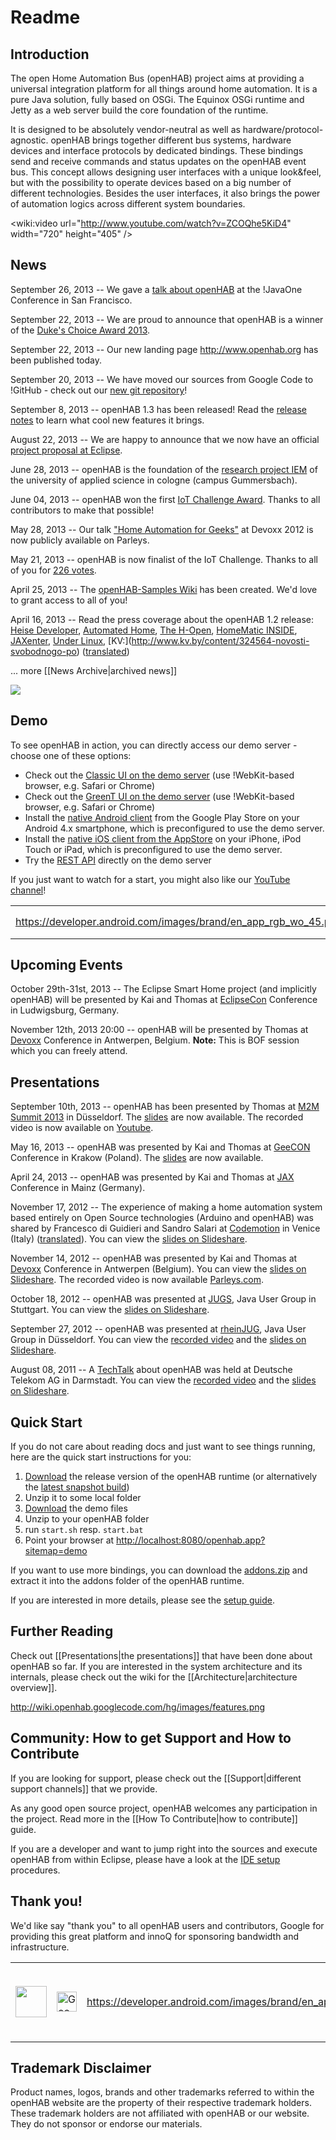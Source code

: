 # Readme

## Introduction

The open Home Automation Bus (openHAB) project aims at providing a universal integration platform for all things around home automation. It is a pure Java solution, fully based on OSGi. The Equinox OSGi runtime and Jetty as a web server build the core foundation of the runtime.

It is designed to be absolutely vendor-neutral as well as hardware/protocol-agnostic. openHAB brings together different bus systems, hardware devices and interface protocols by dedicated bindings. These bindings send and receive commands and status updates on the openHAB event bus. This concept allows designing user interfaces with a unique look&feel, but with the possibility to operate devices based on a big number of different technologies. Besides the user interfaces, it also brings the power of automation logics across different system boundaries.

<wiki:video url="http://www.youtube.com/watch?v=ZCOQhe5KiD4" width="720" height="405" />

## News

September 26, 2013 -- We gave a [talk about openHAB](https://oracleus.activeevents.com/2013/connect/sessionDetail.ww?SESSION_ID=9177) at the !JavaOne Conference in San Francisco.

September 22, 2013 -- We are proud to announce that openHAB is a winner of the [Duke's Choice Award 2013](https://www.java.net/dukeschoice).

September 22, 2013 -- Our new landing page http://www.openhab.org has been published today.

September 20, 2013 -- We have moved our sources from Google Code to !GitHub - check out our [new git repository](https://github.com/openhab/openhab)!

September 8, 2013 -- openHAB 1.3 has been released! Read the [release notes](ReleaseNotes13) to learn what cool new features it brings.

August 22, 2013 -- We are happy to announce that we now have an official [project proposal at Eclipse](http://eclipse.org/proposals/technology.smarthome/). 

June 28, 2013 -- openHAB is the foundation of the [research project IEM](http://www.oberberg-aktuell.de/index.php?id=144&tx_ttnews%5Btt_news%5D=147147) of the university of applied science in cologne (campus Gummersbach).

June 04, 2013 -- openHAB won the first [IoT Challenge Award](http://iotevent.eu/announcement-the-winner-of-the-iot-challenge-2013/). Thanks to all contributors to make that possible!

May 28, 2013 -- Our talk ["Home Automation for Geeks"](http://parleys.com/play/5148922b0364bc17fc56c8c3) at Devoxx 2012 is now publicly available on Parleys.

May 21, 2013 -- openHAB is now finalist of the IoT Challenge. Thanks to all of you for [226 votes](http://challenge.iotevent.eu).

April 25, 2013 -- The [openHAB-Samples Wiki](https://code.google.com/p/openhab-samples/) has been created. We'd love to grant access to all of you!

April 16, 2013 -- Read the press coverage about the openHAB 1.2 release: [Heise Developer](http://www.heise.de/developer/meldung/30-Bindings-fuer-openHAB-1-2-1842540.html), [Automated Home](http://www.automatedhome.co.uk/software/latest-open-home-automation-bus-openhab-update-brings-raft-of-new-features.html), [The H-Open](http://www.h-online.com/open/news/item/30-bindings-for-openHAB-1-2-1843052.html), [HomeMatic INSIDE](http://www.homematic-inside.de/software/java/item/openhab), [JAXenter](http://it-republik.de/jaxenter/news/Licht-Pflanzen-Raumtemperatur-Heim-Automatisierung-mit-openHAB-067041.html), [Under Linux](https://under-linux.org/content.php?r=6201-Lançado-openHAB-1-2), [KV:\](http://www.kv.by/content/324564-novosti-svobodnogo-po) ([translated](http://www.google.com/translate?hl=en&ie=UTF8&sl=auto&tl=en&u=http%3A%2F%2Fwww.kv.by%2Fcontent%2F324564-novosti-svobodnogo-po))

... more [[News Archive|archived news]]

<a href="http://twitter.com/openHAB"><img src="http://wiki.openhab.googlecode.com/hg/images/twitter.png" /></a>

## Demo

To see openHAB in action, you can directly access our demo server - choose one of these options:
- Check out the [Classic UI on the demo server](http://demo.openhab.org:8080/openhab.app?sitemap=demo) (use !WebKit-based browser, e.g. Safari or Chrome)
- Check out the [GreenT UI on the demo server](http://demo.openhab.org:8080/greent/) (use !WebKit-based browser, e.g. Safari or Chrome)
- Install the [native Android client](https://play.google.com/store/apps/details?id=org.openhab.habdroid) from the Google Play Store on your Android 4.x smartphone, which is preconfigured to use the demo server.
- Install the [native iOS client from the AppStore](http://itunes.apple.com/us/app/openhab/id492054521?mt=8) on your iPhone, iPod Touch or iPad, which is preconfigured to use the demo server.
- Try the [REST API](http://demo.openhab.org:8080/rest) directly on the demo server

If you just want to watch for a start, you might also like our [YouTube channel](http://www.youtube.com/watch?v=F0ImuuIPjYk&list=PLKshtVD6aY8Ig9Vg6qCBy8kcm1Owdajgb)!

<table><tr><td><a href="https://play.google.com/store/apps/details?id=org.openhab.habdroid">
https://developer.android.com/images/brand/en_app_rgb_wo_45.png
</a></td><td><a href="http://itunes.apple.com/us/app/openhab/id492054521?mt=8"><img src="http://wiki.openhab.googlecode.com/hg/images/app-store-badges.png" height="46" /></a></td></tr></table>

## Upcoming Events

October 29th-31st, 2013 -- The Eclipse Smart Home project (and implicitly openHAB) will be presented by Kai and Thomas at [EclipseCon](http://www.eclipsecon.org/europe2013/eclipse-smart-home) Conference in Ludwigsburg, Germany.

November 12th, 2013 20:00 -- openHAB will be presented by Thomas at [Devoxx](http://www.devoxx.be/dv13-thomas-eichstdt-engelen.html?presId=3689) Conference in Antwerpen, Belgium. **Note:** This is BOF session which you can freely attend.

## Presentations

September 10th, 2013 -- openHAB has been presented by Thomas at [M2M Summit 2013](http://www.m2m-summit.com/index.php?article_id=209&clang=0) in Düsseldorf. The [slides](http://www.m2m-summit.com/index.php?article_id=219&clang=0) are now available. The recorded video is now available on [Youtube](http://www.youtube.com/watch?v=k8ig9kkuuqw&feature=share&list=PL7y_R_7H0YGw-K6Rtdtj9xgIIKHVSKNtM).

May 16, 2013 -- openHAB was presented by Kai and Thomas at [GeeCON](http://2013.geecon.org/schedule) Conference in Krakow (Poland). The [slides](http://s3-eu-west-1.amazonaws.com/presentations2013/1_presentation.pdf) are now available.

April 24, 2013 -- openHAB was presented by Kai and Thomas at [JAX](http://jax.de/2013/sessions/?tid=2880#session-25084) Conference in Mainz (Germany).

November 17, 2012 -- The experience of making a home automation system based entirely on Open Source technologies (Arduino and openHAB) was shared by Francesco di Guidieri and Sandro Salari at [Codemotion](http://venezia.codemotion.it/talk/make01.html) in Venice (Italy) ([translated](http://translate.google.de/translate?hl=en&sl=it&tl=en&u=http%3A%2F%2Fvenezia.codemotion.it%2Ftalk%2Fmake01.html)). You can view the [slides on Slideshare](http://www.slideshare.net/SandroSalari/make01).

November 14, 2012 -- openHAB was presented by Kai and Thomas at [Devoxx](http://www.devoxx.com/display/DV12/Home+Automation+for+Geeks) Conference in Antwerpen (Belgium). You can view the [slides on Slideshare](http://de.slideshare.net/xthirtynine/open-hab-devoxx-2012). The recorded video is now available [Parleys.com](http://parleys.com/play/5148922b0364bc17fc56c8c3).

October 18, 2012 -- openHAB was presented at [JUGS](http://www.jugs.org/2012-10-18.html), Java 
User Group in Stuttgart. You can view the [slides on Slideshare](http://www.slideshare.net/ThomasEichstdtEngelen/openhab-jug-stuttgart).

September 27, 2012 -- openHAB was presented at [rheinJUG](http://rheinjug.de/knowledge/vortr-mainmenu-28/188-openhab-heimautomatisierung-in-der-praxis), Java User Group in Düsseldorf. You can view the [recorded video](http://mediathek.hhu.de/watch/0b862d8c-cba3-4de8-9a46-c86fdbb0e849) and the [slides on Slideshare](http://www.slideshare.net/ThomasEichstdtEngelen/openhab-rheinjug-dsseldorf-14800519).

August 08, 2011 -- A [TechTalk](http://www.developergarden.com/apis/techtalk/openhab-home-automation-in-practice) about openHAB was held at Deutsche Telekom AG in Darmstadt. You can view the [recorded video](http://www.youtube.com/watch?v=m6A-Zew0DBc) and the [slides on Slideshare](http://www.slideshare.net/xthirtynine/openhab-techtalk-developergarden-darmstadt).


## Quick Start

If you do not care about reading docs and just want to see things running, here are the quick start instructions for you:
1. [Download](http://code.google.com/p/openhab/downloads/list?can=3) the release version of the openHAB runtime (or alternatively the [latest snapshot build](https://openhab.ci.cloudbees.com/job/openHAB))
1. Unzip it to some local folder
1. [Download](http://code.google.com/p/openhab/downloads/list?can=3) the demo files
1. Unzip to your openHAB folder
1. run `start.sh` resp. `start.bat`
1. Point your browser at [http://localhost:8080/openhab.app?sitemap=demo](http://localhost:8080/openhab.app?sitemap=demo)

If you want to use more bindings, you can download the [addons.zip](http://code.google.com/p/openhab/downloads/list?can=3) and extract it into the addons folder of the openHAB runtime.

If you are interested in more details, please see the [setup guide](http://code.google.com/p/openhab/wiki/Setup).


## Further Reading

Check out [[Presentations|the presentations]] that have been done about openHAB so far. If you are interested in the system architecture and its internals, please check out the wiki for the [[Architecture|architecture overview]].

http://wiki.openhab.googlecode.com/hg/images/features.png

## Community: How to get Support and How to Contribute

If you are looking for support, please check out the [[Support|different support channels]] that we provide.

As any good open source project, openHAB welcomes any participation in the project. Read more in the [[How To Contribute|how to contribute]] guide.

If you are a developer and want to jump right into the sources and execute openHAB from within Eclipse, please have a look at the [IDE setup](IDESetup) procedures.

## Thank you!

We'd like say "thank you" to all openHAB users and contributors, Google for providing this great platform and innoQ for sponsoring bandwidth and infrastructure.

<table><tr>
<td><a href="https://twitter.com/openHAB"><img height=50px src="https://twitter.com/images/resources/twitter-bird-blue-on-white.png" /></a>
</td>
<td><a href="https://plus.google.com/112853105449135193256" rel="publisher" style="text-decoration:none;">
<img src="https://ssl.gstatic.com/images/icons/gplus-32.png" alt="Google+" style="border:0;width:32px;height:32px;"/></a></td>
<td><a href="https://play.google.com/store/apps/details?id=org.openhab.habdroid">
https://developer.android.com/images/brand/en_app_rgb_wo_45.png
</a></td><td><a href="http://itunes.apple.com/us/app/openhab/id492054521?mt=8"><img src="http://wiki.openhab.googlecode.com/hg/images/app-store-badges.png" height="48" /></a></td>
<td><a href="https://openhab.ci.cloudbees.com/job/openHAB">
<img src="http://www.cloudbees.com/sites/default/files/Button-Built-on-CB-1.png" /></a>
</td>
<td><a href="http://www.innoq.com"><img src="http://wiki.openhab.googlecode.com/hg/images/innoQ.png" alt="Thank you innoQ for sponsoring bandwidth and infrastructure"/></a>
</td>
<td>
<wiki:gadget url="http://www.ohloh.net/p/482836/widgets/project_partner_badge.xml" height="53" border="0"/>
</td>
</tr></table>

## Trademark Disclaimer

Product names, logos, brands and other trademarks referred to within the openHAB website are the property of their respective trademark holders. These trademark holders are not affiliated with openHAB or our website. They do not sponsor or endorse our materials.